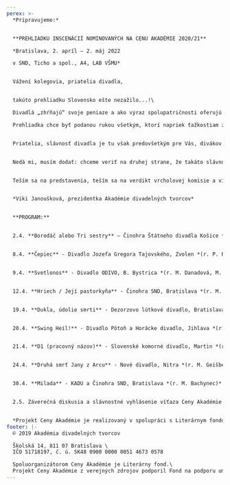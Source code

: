 ```yaml
---
perex: >-
  *Pripravujeme:*


  **PREHLIADKU INSCENÁCIÍ NOMINOVANÝCH NA CENU AKADÉMIE 2020/21**

  *Bratislava, 2. apríl – 2. máj 2022

  v SND, Ticho a spol., A4, LAB VŠMU*


  Vážení kolegovia, priatelia divadla,


  takúto prehliadku Slovensko ešte nezažilo...!\

  Divadlá „zhŕňajú“ svoje peniaze a ako výraz spolupatričnosti oferujú ich na niečo, čo považujú za výraz spolupatričnosti a slávnosť spoločnej nádeje. A to jednak divadlá nominované a jednak tie, ktoré ich v Bratislave hostia...!

  Prehliadka chce byť podanou rukou všetkým, ktorí napriek ťažkostiam zostávajú slávnosti divadelného predstavenia verní. - Ďakujem, kolegovia.


  Priatelia, slávnosť divadla je tu však predovšetkým pre Vás, divákov. Pomôžte nám, prosím, dokonať naše úsilie a pozrite si paletu toho najinšpiratívnejšieho, čo 25 odborníkov vybralo a čo sa zrodilo v sezóne 2020/21. – Pozývame Vás na 10 predstavení divadiel z celého Slovenska...!


  Nedá mi, musím dodať: chceme veriť na druhej strane, že takáto slávnosť už nabudúce nebude musieť byť z posledných zdrojov aj inak ťažko skúšaných divadiel, chceme veriť, že príslušné inštitúcie pochopia, že divadelníci takéto stretnutia v rámci Ceny Akadémie naozaj potrebujú a chcú. Väčší dôkaz, ako táto prehliadka už snáď ani nemôže byť...!


  Teším sa na predstavenia, teším sa na verdikt vrcholovej komisie a víťaza Ceny... Užime si, prosím, všetci, napriek všetkému, týchto desať predstavení v rámci celého mesiaca, po predstaveniach možnosť počuť názory tvorcov i odborníkov, i odborné diskusie. – Prajem príjemné zážitky!


  *Viki Janoušková, prezidentka Akadémie divadelných tvorcov* 


  **PROGRAM:**


  2.4. **Borodáč alebo Tri sestry** – Činohra Štátneho divadla Košice *(r. J. Rázusová)* - v SND


  8.4. **Čepiec** - Divadlo Jozefa Gregora Tajovského, Zvolen *(r. P. Palik)* - v SND


  9.4. **Svetlonos** - Divadlo ODIVO, B. Bystrica *(r. M. Danadová, M. Kováčová, I.Martinka)* - v TICHO a spol.


  12.4. **Hriech / Její pastorkyňa** - Činohra SND, Bratislava *(r. M. Bachynec)*


  19.4. **Dukla, údolie smrti** - Dezorzovo lútkové divadlo, Bratislava *(r. G. Dezorz)*- v A4


  20.4. **Swing Heil!** - Divadlo Pôtoň a Horácke divadlo, Jihlava *(r. I. Ditte Jurčová)* - v LAB VŠMU


  21.4. **D1 (pracovný názov)** - Slovenské komorné divadlo, Martin *(r. L. Brutovský)* - v SND


  24.4. **Druhá smrť Jany z Arcu** - Nové divadlo, Nitra *(r. M. Geišberg)* - v Ticho a spol.


  30.4. **Milada** - KADU a Činohra SND, Bratislava *(r. M. Bachynec)* - v SND


  2.5. Záverečná diskusia a slávnostné vyhlásenie víťaza Ceny Akadémie 2020/21 - v Modrom salóne SND


  *Projekt Ceny Akadémie je realizovaný v spolupráci s Literárnym fondom a podporený fondom LITA.*
footer: |-
  © 2019 Akadémia divadelných tvorcov

  Školská 14, 811 07 Bratislava \
  IČO 51718197, č. ú. SK48 0900 0000 0051 4673 0578

  Spoluorganizátorom Ceny Akadémie je Literárny fond.\
  Projekt Ceny Akadémie z verejných zdrojov podporil Fond na podporu umenia.
---
```

